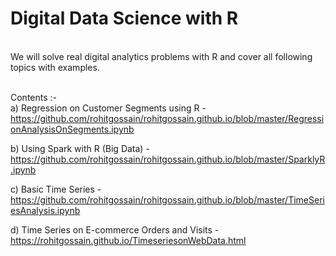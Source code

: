 # Digital Data Science with R

<br> We will solve real digital analytics problems with R and cover all following topics with examples.</br> 

<br>Contents :- </br>
a) Regression on Customer Segments using R - https://github.com/rohitgossain/rohitgossain.github.io/blob/master/RegressionAnalysisOnSegments.ipynb

b) Using Spark with R (Big Data) - https://github.com/rohitgossain/rohitgossain.github.io/blob/master/SparklyR.ipynb

c) Basic Time Series - https://github.com/rohitgossain/rohitgossain.github.io/blob/master/TimeSeriesAnalysis.ipynb

d) Time Series on E-commerce Orders and Visits - https://rohitgossain.github.io/TimeseriesonWebData.html
